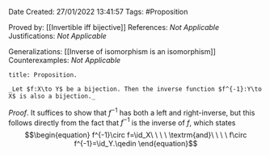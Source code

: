 <div class="topSpace"></div>

Date Created: 27/01/2022 13:41:57
Tags: #Proposition

Proved by: [[Invertible iff bijective]]
References: _Not Applicable_
Justifications: _Not Applicable_

Generalizations: [[Inverse of isomorphism is an isomorphism]]
Counterexamples: _Not Applicable_

``` ad-Proposition
title: Proposition.

_Let $f:X\to Y$ be a bijection. Then the inverse function $f^{-1}:Y\to X$ is also a bijection._

```

_Proof_. It suffices to show that $f^{-1}$ has both a left and right-inverse, but this follows directly from the fact that $f^{-1}$ is the inverse of $f$, which states
$$\begin{equation}
    f^{-1}\circ f=\id_X\ \ \ \ \textrm{and}\ \ \ \ f\circ f^{-1}=\id_Y.\qedin
\end{equation}$$
